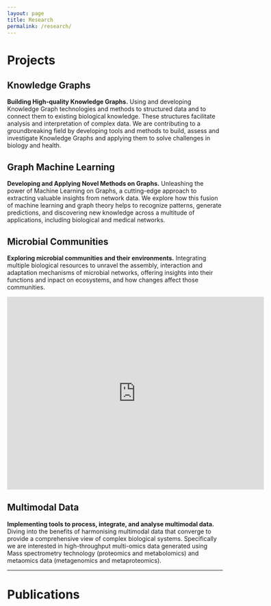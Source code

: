 ```yaml
---
layout: page
title: Research
permalink: /research/
---
```


# Projects

## Knowledge Graphs

**Building High-quality Knowledge Graphs.** Using and developing Knowledge Graph technologies and methods to structured data and to connect them to existing biological knowledge. These structures facilitate analysis and interpretation of complex data. We are contributing to a groundbreaking field by developing tools and methods to build, assess and investigate Knowledge Graphs and applying them to solve challenges in biology and health.

## Graph Machine Learning

**Developing and Applying Novel Methods on Graphs.** Unleashing the power of Machine Learning on Graphs, a cutting-edge approach to extracting valuable insights from network data. We explore how this fusion of machine learning and graph theory helps to recognize patterns, generate predictions, and discovering new knowledge across a multitude of applications, including biological and medical networks.


## Microbial Communities

**Exploring microbial communities and their environments.** Integrating multiple biological resources to unravel the assembly, interaction and adaptation mechanisms of microbial networks, offering insights into their functions and inpact on ecosystems, and how changes affect those communities.

<iframe src="https://raw.githubusercontent.com/Multiomics-Analytics-Group/multiomics-analytics-group.github.io/master/public/cluster_8.html" width="600" height="450" style="border:0;" allowfullscreen="" loading="lazy" referrerpolicy="no-referrer-when-downgrade"></iframe>

## Multimodal Data

**Implementing tools to process, integrate, and analyse multimodal data.** Diving into the benefits of harmonising multimodal data that converge to provide a comprehensive view of complex biological systems. Specifically we are interested in high-throughput multi-omics data generated using Mass spectrometry technology (proteomics and metabolomics) and metaomics data (metagenomics and metaproteomics).



****


# Publications